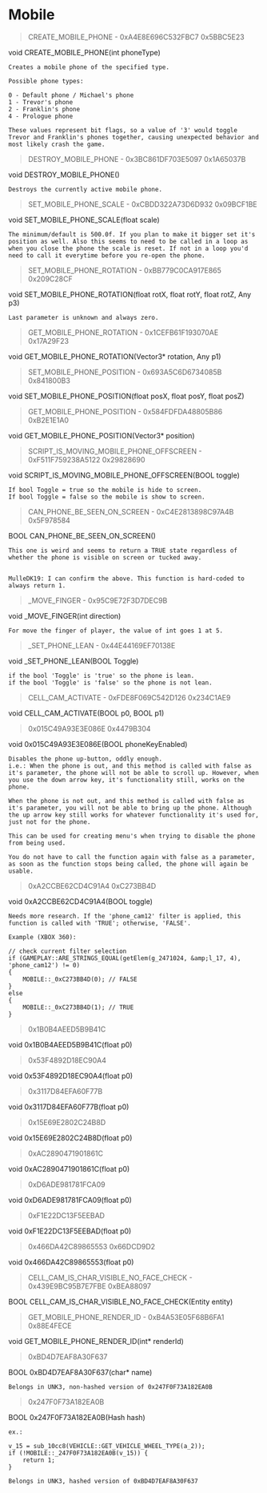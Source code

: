 # Mobile

> CREATE_MOBILE_PHONE - 0xA4E8E696C532FBC7 0x5BBC5E23

void CREATE_MOBILE_PHONE(int phoneType)

```
Creates a mobile phone of the specified type.

Possible phone types:

0 - Default phone / Michael's phone
1 - Trevor's phone
2 - Franklin's phone
4 - Prologue phone

These values represent bit flags, so a value of '3' would toggle Trevor and Franklin's phones together, causing unexpected behavior and most likely crash the game.
```

> DESTROY_MOBILE_PHONE - 0x3BC861DF703E5097 0x1A65037B

void DESTROY_MOBILE_PHONE()

```
Destroys the currently active mobile phone.
```

> SET_MOBILE_PHONE_SCALE - 0xCBDD322A73D6D932 0x09BCF1BE

void SET_MOBILE_PHONE_SCALE(float scale)

```
The minimum/default is 500.0f. If you plan to make it bigger set it's position as well. Also this seems to need to be called in a loop as when you close the phone the scale is reset. If not in a loop you'd need to call it everytime before you re-open the phone.
```

> SET_MOBILE_PHONE_ROTATION - 0xBB779C0CA917E865 0x209C28CF

void SET_MOBILE_PHONE_ROTATION(float rotX, float rotY, float rotZ, Any p3)

```
Last parameter is unknown and always zero.
```

> GET_MOBILE_PHONE_ROTATION - 0x1CEFB61F193070AE 0x17A29F23

void GET_MOBILE_PHONE_ROTATION(Vector3* rotation, Any p1)



> SET_MOBILE_PHONE_POSITION - 0x693A5C6D6734085B 0x841800B3

void SET_MOBILE_PHONE_POSITION(float posX, float posY, float posZ)



> GET_MOBILE_PHONE_POSITION - 0x584FDFDA48805B86 0xB2E1E1A0

void GET_MOBILE_PHONE_POSITION(Vector3* position)



> SCRIPT_IS_MOVING_MOBILE_PHONE_OFFSCREEN - 0xF511F759238A5122 0x29828690

void SCRIPT_IS_MOVING_MOBILE_PHONE_OFFSCREEN(BOOL toggle)

```
If bool Toggle = true so the mobile is hide to screen.
If bool Toggle = false so the mobile is show to screen.
```

> CAN_PHONE_BE_SEEN_ON_SCREEN - 0xC4E2813898C97A4B 0x5F978584

BOOL CAN_PHONE_BE_SEEN_ON_SCREEN()

```
This one is weird and seems to return a TRUE state regardless of whether the phone is visible on screen or tucked away.


MulleDK19: I can confirm the above. This function is hard-coded to always return 1.
```

> _MOVE_FINGER - 0x95C9E72F3D7DEC9B 

void _MOVE_FINGER(int direction)

```
For move the finger of player, the value of int goes 1 at 5.
```

> _SET_PHONE_LEAN - 0x44E44169EF70138E 

void _SET_PHONE_LEAN(BOOL Toggle)

```
if the bool 'Toggle' is 'true' so the phone is lean.
if the bool 'Toggle' is 'false' so the phone is not lean.
```

> CELL_CAM_ACTIVATE - 0xFDE8F069C542D126 0x234C1AE9

void CELL_CAM_ACTIVATE(BOOL p0, BOOL p1)



> 0x015C49A93E3E086E 0x4479B304

void 0x015C49A93E3E086E(BOOL phoneKeyEnabled)

```
Disables the phone up-button, oddly enough. 
i.e.: When the phone is out, and this method is called with false as it's parameter, the phone will not be able to scroll up. However, when you use the down arrow key, it's functionality still, works on the phone. 

When the phone is not out, and this method is called with false as it's parameter, you will not be able to bring up the phone. Although the up arrow key still works for whatever functionality it's used for, just not for the phone.

This can be used for creating menu's when trying to disable the phone from being used. 

You do not have to call the function again with false as a parameter, as soon as the function stops being called, the phone will again be usable.
```

> 0xA2CCBE62CD4C91A4 0xC273BB4D

void 0xA2CCBE62CD4C91A4(BOOL toggle)

```
Needs more research. If the 'phone_cam12' filter is applied, this function is called with 'TRUE'; otherwise, 'FALSE'.

Example (XBOX 360):

// check current filter selection
if (GAMEPLAY::ARE_STRINGS_EQUAL(getElem(g_2471024, &amp;l_17, 4), 'phone_cam12') != 0)
{
    MOBILE::_0xC273BB4D(0); // FALSE
}
else
{
    MOBILE::_0xC273BB4D(1); // TRUE
}
```

> 0x1B0B4AEED5B9B41C 

void 0x1B0B4AEED5B9B41C(float p0)



> 0x53F4892D18EC90A4 

void 0x53F4892D18EC90A4(float p0)



> 0x3117D84EFA60F77B 

void 0x3117D84EFA60F77B(float p0)



> 0x15E69E2802C24B8D 

void 0x15E69E2802C24B8D(float p0)



> 0xAC2890471901861C 

void 0xAC2890471901861C(float p0)



> 0xD6ADE981781FCA09 

void 0xD6ADE981781FCA09(float p0)



> 0xF1E22DC13F5EEBAD 

void 0xF1E22DC13F5EEBAD(float p0)



> 0x466DA42C89865553 0x66DCD9D2

void 0x466DA42C89865553(float p0)



> CELL_CAM_IS_CHAR_VISIBLE_NO_FACE_CHECK - 0x439E9BC95B7E7FBE 0xBEA88097

BOOL CELL_CAM_IS_CHAR_VISIBLE_NO_FACE_CHECK(Entity entity)



> GET_MOBILE_PHONE_RENDER_ID - 0xB4A53E05F68B6FA1 0x88E4FECE

void GET_MOBILE_PHONE_RENDER_ID(int* renderId)



> 0xBD4D7EAF8A30F637 

BOOL 0xBD4D7EAF8A30F637(char* name)

```
Belongs in UNK3, non-hashed version of 0x247F0F73A182EA0B
```

> 0x247F0F73A182EA0B 

BOOL 0x247F0F73A182EA0B(Hash hash)

```
ex.:

v_15 = sub_10cc8(VEHICLE::GET_VEHICLE_WHEEL_TYPE(a_2));
if (!MOBILE::_247F0F73A182EA0B(v_15)) {
    return 1;
}

Belongs in UNK3, hashed version of 0xBD4D7EAF8A30F637
```

